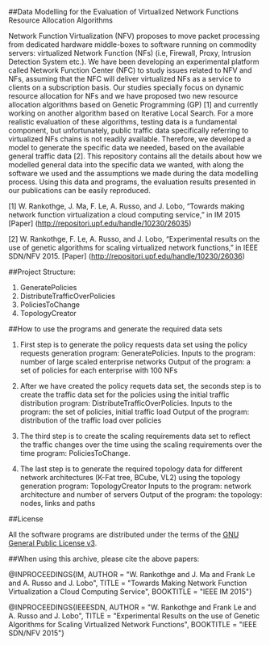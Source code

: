 
##Data Modelling for the Evaluation of Virtualized Network Functions Resource Allocation Algorithms

Network Function Virtualization (NFV) proposes to move packet processing from dedicated hardware middle-boxes to software running on commodity servers: virtualized Network Function (NFs) (i.e, Firewall, Proxy, Intrusion Detection System etc.). We have been developing an experimental platform called Network Function Center (NFC) to study issues related to NFV and NFs, assuming that the NFC will deliver virtualized NFs as a service to clients on a subscription basis. Our studies specially focus on dynamic resource allocation for NFs and we have proposed two new resource allocation algorithms based on Genetic Programming (GP) [1] and currently working on another algorithm based on Iterative Local Search. For a more realistic evaluation of these algorithms, testing data is a fundamental component, but unfortunately, public traffic data specifically referring to virtualized NFs chains is not readily available. Therefore, we developed a model to generate the specific data we needed, based on the available general traffic data [2].
This repository contains all the details about how we modelled general data into the specific data we wanted, with along the software we used and the assumptions we made during the data modelling process. Using this data and programs, the evaluation results presented in our publications can be easily reproduced.

[1] W. Rankothge, J. Ma, F. Le, A. Russo, and J. Lobo, “Towards making network function virtualization a cloud computing service,” in IM 2015
[Paper] (http://repositori.upf.edu/handle/10230/26035)

[2] W. Rankothge, F. Le, A. Russo, and J. Lobo, “Experimental results on the use of genetic algorithms for scaling virtualized network functions,” in IEEE SDN/NFV 2015.
[Paper] (http://repositori.upf.edu/handle/10230/26036)


##Project Structure:
1.	GeneratePolicies
2.	DistributeTrafficOverPolicies
3.	PoliciesToChange
4.	TopologyCreator

##How to use the programs and generate the required data sets

1) First step is to generate the policy requests data set using the policy requests generation program: GeneratePolicies.
Inputs to the program: number of large scaled enterprise networks 
Output of the program: a set of policies for each enterprise with 100 NFs

2) After we have created the policy requets data set, the seconds step is to create the traffic data set for the policies using the initial traffic distribution program: DistributeTrafficOverPolicies.
Inputs to the program: the set of policies, initial traffic load 
Output of the program: distribution of the traffic load over policies

3) The third step is to create the scaling requirements data set to reflect the traffic changes over the time using the scaling requirements over the time program: PoliciesToChange.

4) The last step is to generate the required topology data for different network architectures (K-Fat tree, BCube, VL2) using the topology generation program: TopologyCreator
Inputs to the program: network architecture and number of servers 
Output of the program: the topology: nodes, links and paths

##License

All the software programs are distributed under the terms of the [GNU General Public License v3](http://www.gnu.org/licenses/gpl-3.0-standalone.html).

##When using this archive, please cite the above papers:

@INPROCEEDINGS{IM,
	AUTHOR = "W. Rankothge and J. Ma and Frank Le and A. Russo and J. Lobo",
	TITLE = "Towards Making Network Function Virtualization a Cloud Computing Service",
	BOOKTITLE = "IEEE IM 2015"}
	
@INPROCEEDINGS{IEEESDN,
	AUTHOR = "W. Rankothge and Frank Le and A. Russo and J. Lobo",
	TITLE = "Experimental Results on the use of Genetic Algorithms for Scaling Virtualized Network Functions",
	BOOKTITLE = "IEEE SDN/NFV 2015"}


